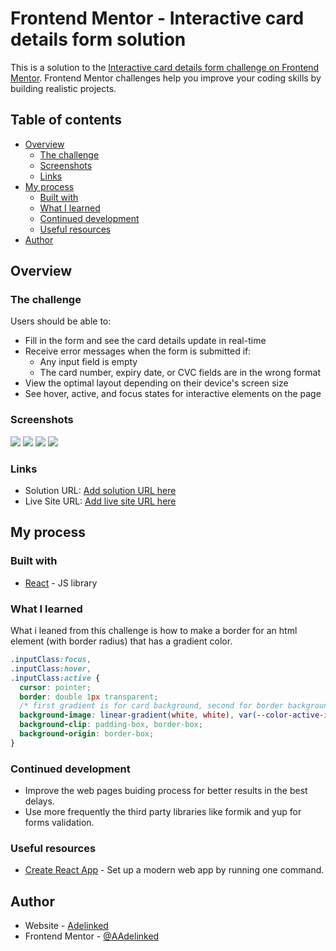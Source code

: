 # Frontend Mentor - Interactive card details form solution

This is a solution to the [Interactive card details form challenge on Frontend Mentor](https://www.frontendmentor.io/challenges/interactive-card-details-form-XpS8cKZDWw). Frontend Mentor challenges help you improve your coding skills by building realistic projects.

## Table of contents

- [Overview](#overview)
  - [The challenge](#the-challenge)
  - [Screenshots](#screenshot)
  - [Links](#links)
- [My process](#my-process)
  - [Built with](#built-with)
  - [What I learned](#what-i-learned)
  - [Continued development](#continued-development)
  - [Useful resources](#useful-resources)
- [Author](#author)

## Overview

### The challenge

Users should be able to:

- Fill in the form and see the card details update in real-time
- Receive error messages when the form is submitted if:
  - Any input field is empty
  - The card number, expiry date, or CVC fields are in the wrong format
- View the optimal layout depending on their device's screen size
- See hover, active, and focus states for interactive elements on the page

### Screenshots

![](./https://i.postimg.cc/5NzPwqPT/Screenshot-2.png)
![](./https://i.postimg.cc/4N8S4NSN/Screenshot-1.png)
![](./https://i.postimg.cc/0NHtxtWW/Screenshot-3.png)
![](./https://i.postimg.cc/nLvzf5hZ/Screenshot-4.png)

### Links

- Solution URL: [Add solution URL here](https://github.com/Adelinked/interactive-form)
- Live Site URL: [Add live site URL here](https://adelinked.github.io/interactive-form/)

## My process

### Built with

- [React](https://reactjs.org/) - JS library

### What I learned

What i leaned from this challenge is how to make a border for an html element (with border radius) that has a gradient color.

```css
.inputClass:focus,
.inputClass:hover,
.inputClass:active {
  cursor: pointer;
  border: double 1px transparent;
  /* first gradient is for card background, second for border background */
  background-image: linear-gradient(white, white), var(--color-active-input);
  background-clip: padding-box, border-box;
  background-origin: border-box;
}
```

### Continued development

- Improve the web pages buiding process for better results in the best delays.
- Use more frequently the third party libraries like formik and yup for forms validation.

### Useful resources

- [Create React App](https://create-react-app.dev/) - Set up a modern web app by running one command.

## Author

- Website - [Adelinked](https://adelinked.netlify.app)
- Frontend Mentor - [@AAdelinked](https://www.frontendmentor.io/profile/Adelinked)
